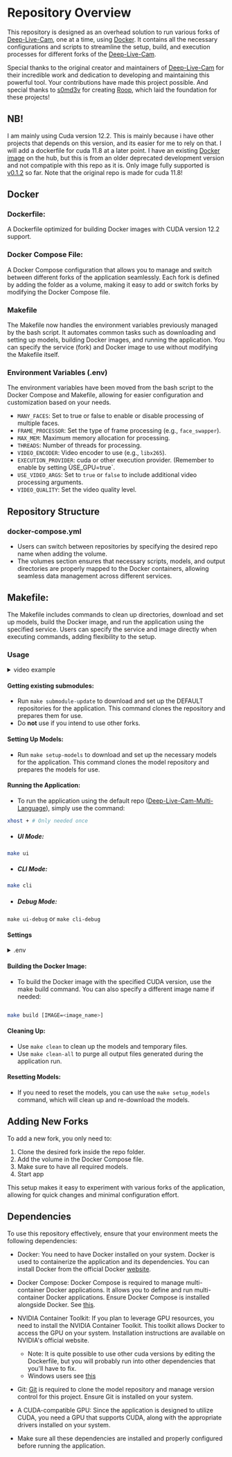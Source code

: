 # Repository Overview
This repository is designed as an overhead solution to run various forks of [Deep-Live-Cam](https://github.com/hacksider/Deep-Live-Cam), one at a time, using [Docker](https://www.docker.com/products/docker-hub/). It contains all the necessary configurations and scripts to streamline the setup, build, and execution processes for different forks of the [Deep-Live-Cam](https://github.com/hacksider/Deep-Live-Cam). 

Special thanks to the original creator and maintainers of [Deep-Live-Cam](https://github.com/hacksider/Deep-Live-Cam) for their incredible work and dedication to developing and maintaining this powerful tool. Your contributions have made this project possible.
And special thanks to [s0md3v](https://github.com/s0md3v) for creating [Roop](https://github.com/s0md3v/roop), which laid the foundation for these projects!



## NB!
I am mainly using Cuda version 12.2. This is mainly because i have other projects that depends on this version, and its easier for me to rely on that. I will add a dockerfile for cuda 11.8 at a later point. I have an existing [Docker image](https://hub.docker.com/layers/avgradmin/deep-swap/v0.0.6-cuda11.8/images/sha256-322d6fb27b849d691aeb9a962abefb0f597c4463e307a4ab7a5f992d14c482d3?context=repo)
on the hub, but this is from an older deprecated development version and not compatiple with this repo as it is. Only image fully supported is [v0.1.2](https://hub.docker.com/layers/avgradmin/deep-swap/v0.1.2-cuda-12.2/images/sha256-17d70af9e9b3d18a3277b2e079248d1f033354ed6c773e89783863406a6533d8?context=repo) so far.
Note that the original repo is made for cuda 11.8!
## Docker
### Dockerfile: 
A Dockerfile optimized for building Docker images with CUDA version 12.2 support. 
### Docker Compose File: 
A Docker Compose configuration that allows you to manage and switch between different forks of the application seamlessly. Each fork is defined by adding the folder as a volume, making it easy to add or switch forks by modifying the Docker Compose file.

### Makefile
The Makefile now handles the environment variables previously managed by the bash script. It automates common tasks such as downloading and setting up models, building Docker images, and running the application. You can specify the service (fork) and Docker image to use without modifying the Makefile itself.

### Environment Variables (.env)
The environment variables have been moved from the bash script to the Docker Compose and Makefile, allowing for easier configuration and customization based on your needs.
- `MANY_FACES`: Set to true or false to enable or disable processing of multiple faces.
- `FRAME_PROCESSOR`: Set the type of frame processing (e.g., `face_swapper`).
- `MAX_MEM`: Maximum memory allocation for processing.
- `THREADS`: Number of threads for processing.
- `VIDEO_ENCODER`: Video encoder to use (e.g., `libx265`).
- `EXECUTION_PROVIDER`: cuda or other execution provider. (Remember to enable by setting ÙSE_GPU=true`.
- `USE_VIDEO_ARGS`: Set to `true` or `false` to include additional video processing arguments.
- `VIDEO_QUALITY`: Set the video quality level.

## Repository Structure
### docker-compose.yml
- Users can switch between repositories by specifying the desired repo name when adding the volume.
- The volumes section ensures that necessary scripts, models, and output directories are properly mapped to the Docker containers, allowing seamless data management across different services.
## Makefile: 
The Makefile includes commands to clean up directories, download and set up models, build the Docker image, and run the application using the specified service. Users can specify the service and image directly when executing commands, adding flexibility to the setup.

### Usage
<details>
  <summary>video example</summary>
  
https://github.com/user-attachments/assets/6975f688-08a1-4c33-9727-896e6d2c3c08

</details>

#### Getting existing submodules:
- Run `make submodule-update` to download and set up the DEFAULT repositories for the application. This command clones the repository and prepares them for use.
- Do **not** use if you intend to use other forks.
#### Setting Up Models:
- Run `make setup-models` to download and set up the necessary models for the application. This command clones the model repository and prepares the models for use.
#### Running the Application:

- To run the application using the default repo ([Deep-Live-Cam-Multi-Language](https://github.com/AVGRadmin/Deep-Live-Cam-Multi-Language)), simply use the command:
```bash
xhost + # Only needed once
```
- ##### UI Mode:
```bash
make ui
```
- ##### CLI Mode:
```bash
make cli
```
- ##### Debug Mode:
`make ui-debug` or `make cli-debug`
#### Settings
<details>
  <summary>.env</summary>

#####   Outputs
These settings should be left as they are to ensure compatibility with future docker images. Possibly for changes in my own fork if you intend to use that.
```env
# Directories
APP_DIR=./Deep-Live-Cam
STARTUP_SCRIPT=./docker_script.sh
MODELS_DIR=./models
OUTPUT_DIR=./output
```
#####   App settings
These are settings you probably wanna play around with and create the best ones for your usage. 
```env
# Processor Settings
MANY_FACES=true
FRAME_PROCESSOR=face_swapper,face_enhancer

# Performance Settings
MAX_MEM=16
THREADS=4
KEEP_AUDIO=true

# Video Settings
USE_VIDEO_ARGS=false
VIDEO_QUALITY=0
VIDEO_ENCODER=libx265
KEEP_FPS=true

# GPU
USE_GPU=true
EXECUTION_PROVIDER=cuda
GPU_COUNT=1
```

</details>

#### Building the Docker Image:

- To build the Docker image with the specified CUDA version, use the make build command. You can also specify a different image name if needed:
```bash

make build [IMAGE=<image_name>]
```
#### Cleaning Up:
- Use `make clean` to clean up the models and temporary files.
- Use `make clean-all` to purge all output files generated during the application run.
#### Resetting Models:
- If you need to reset the models, you can use the `make setup_models` command, which will clean up and re-download the models.
## Adding New Forks
To add a new fork, you only need to:
1. Clone the desired fork inside the repo folder.
2. Add the volume in the Docker Compose file.
3. Make sure to have all required models.
4. Start app
   
This setup makes it easy to experiment with various forks of the application, allowing for quick changes and minimal configuration effort.

## Dependencies

To use this repository effectively, ensure that your environment meets the following dependencies:

- Docker: You need to have Docker installed on your system. Docker is used to containerize the application and its dependencies. You can install Docker from the official Docker [website](https://docs.docker.com/engine/install/).

- Docker Compose: Docker Compose is required to manage multi-container Docker applications. It allows you to define and run multi-container Docker applications. Ensure Docker Compose is installed alongside Docker. See [this](https://docs.docker.com/compose/install/).

- NVIDIA Container Toolkit: If you plan to leverage GPU resources, you need to install the NVIDIA Container Toolkit. This toolkit allows Docker to access the GPU on your system. Installation instructions are available on NVIDIA's official website.
    - Note: It is quite possible to use other cuda versions by editing the Dockerfile, but you will probably run into other dependencies that you'll have to fix.
    - Windows users see [this](https://docs.docker.com/desktop/gpu/)

- Git: [Git](https://git-scm.com/book/en/v2/Getting-Started-Installing-Git) is required to clone the model repository and manage version control for this project. Ensure Git is installed on your system.

- A CUDA-compatible GPU: Since the application is designed to utilize CUDA, you need a GPU that supports CUDA, along with the appropriate drivers installed on your system.

- Make sure all these dependencies are installed and properly configured before running the application.
